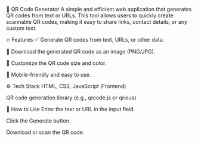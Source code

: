 🚀 QR Code Generator
A simple and efficient web application that generates QR codes from text or URLs. This tool allows users to quickly create scannable QR codes, making it easy to share links, contact details, or any custom text.

🔥 Features
✅ Generate QR codes from text, URLs, or other data.

🎯 Download the generated QR code as an image (PNG/JPG).

🎨 Customize the QR code size and color.

📱 Mobile-friendly and easy to use.

⚙️ Tech Stack
HTML, CSS, JavaScript (Frontend)

QR code generation library (e.g., qrcode.js or qrious)

🌟 How to Use
Enter the text or URL in the input field.

Click the Generate button.

Download or scan the QR code.
